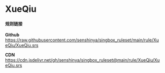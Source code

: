 # XueQiu

#### 规则链接

**Github**
https://raw.githubusercontent.com/senshinya/singbox_ruleset/main/rule/XueQiu/XueQiu.srs

**CDN**
https://cdn.jsdelivr.net/gh/senshinya/singbox_ruleset@main/rule/XueQiu/XueQiu.srs